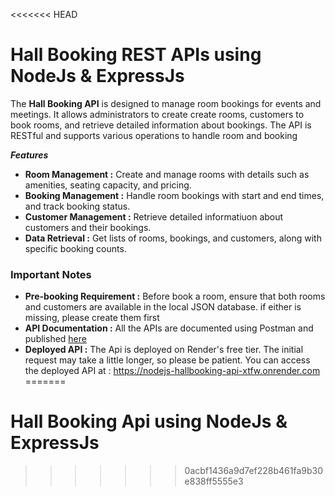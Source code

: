 <<<<<<< HEAD
# Hall Booking REST APIs using NodeJs & ExpressJs

The <b>Hall Booking API</b> is designed to manage room bookings for events and meetings. It allows administrators to create create rooms, customers to book rooms, and retrieve detailed information about bookings. The API is RESTful and supports various operations to handle room and booking

***Features***

- <b>Room Management :</b> Create and manage rooms with details such as amenities, seating capacity, and pricing.
- <b>Booking Management :</b> Handle room bookings with start and end times, and track booking status.
- <b>Customer Management :</b> Retrieve detailed informatiuon about customers and their bookings.
- <b>Data Retrieval :</b> Get lists of rooms, bookings, and customers, along with specific booking counts.

### Important Notes

- <b>Pre-booking Requirement :</b> Before book a room, ensure that both rooms and customers are available in the local JSON database. if either is missing, please create them first
- <b>API Documentation :</b> All the APIs are documented using Postman and published [here](https://documenter.getpostman.com/view/35371272/2sA3s4nAio)
- <b>Deployed API :</b> The Api is deployed on Render's free tier. The initial request may take a little longer, so please be patient. You can access the deployed API at : https://nodejs-hallbooking-api-xtfw.onrender.com
=======
# Hall Booking Api using NodeJs & ExpressJs
>>>>>>> 0acbf1436a9d7ef228b461fa9b30e838ff5555e3
